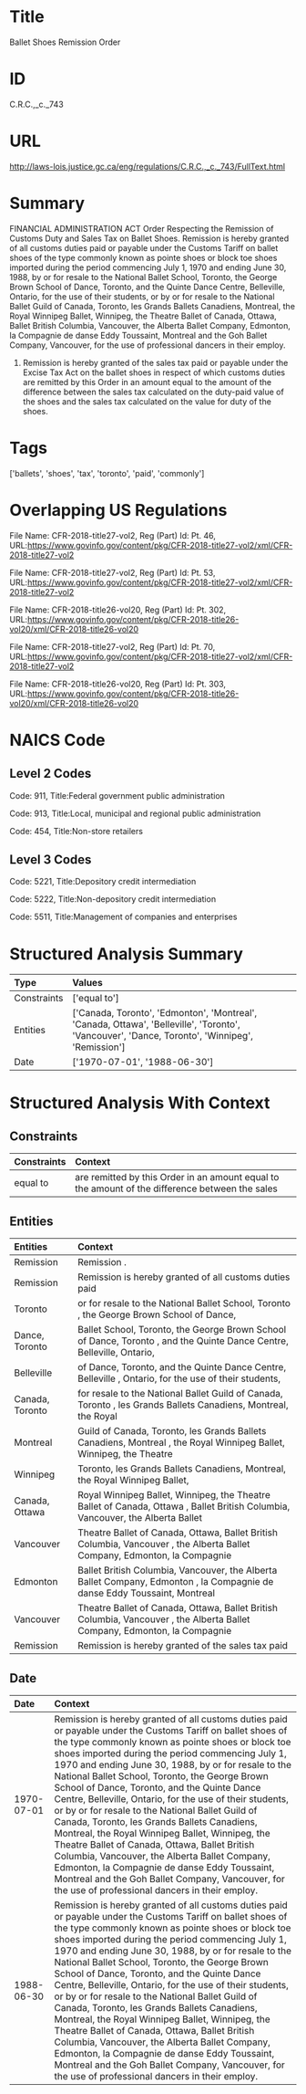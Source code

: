 # Title
Ballet Shoes Remission Order


# ID
C.R.C.,_c._743

# URL
http://laws-lois.justice.gc.ca/eng/regulations/C.R.C.,_c._743/FullText.html


# Summary
FINANCIAL ADMINISTRATION ACT Order Respecting the Remission of Customs Duty and Sales Tax on Ballet Shoes.
Remission is hereby granted of all customs duties paid or payable under the  Customs Tariff  on ballet shoes of the type commonly known as pointe shoes or block toe shoes imported during the period commencing July 1, 1970 and ending June 30, 1988, by or for resale to the National Ballet School, Toronto, the George Brown School of Dance, Toronto, and the Quinte Dance Centre, Belleville, Ontario, for the use of their students, or by or for resale to the National Ballet Guild of Canada, Toronto, les Grands Ballets Canadiens, Montreal, the Royal Winnipeg Ballet, Winnipeg, the Theatre Ballet of Canada, Ottawa, Ballet British Columbia, Vancouver, the Alberta Ballet Company, Edmonton, la Compagnie de danse Eddy Toussaint, Montreal and the Goh Ballet Company, Vancouver, for the use of professional dancers in their employ.
1. Remission is hereby granted of the sales tax paid or payable under the  Excise Tax Act  on the ballet shoes in respect of which customs duties are remitted by this Order in an amount equal to the amount of the difference between the sales tax calculated on the duty-paid value of the shoes and the sales tax calculated on the value for duty of the shoes.


# Tags
['ballets', 'shoes', 'tax', 'toronto', 'paid', 'commonly']


# Overlapping US Regulations
File Name: CFR-2018-title27-vol2, Reg (Part) Id: Pt. 46, URL:https://www.govinfo.gov/content/pkg/CFR-2018-title27-vol2/xml/CFR-2018-title27-vol2

File Name: CFR-2018-title27-vol2, Reg (Part) Id: Pt. 53, URL:https://www.govinfo.gov/content/pkg/CFR-2018-title27-vol2/xml/CFR-2018-title27-vol2

File Name: CFR-2018-title26-vol20, Reg (Part) Id: Pt. 302, URL:https://www.govinfo.gov/content/pkg/CFR-2018-title26-vol20/xml/CFR-2018-title26-vol20

File Name: CFR-2018-title27-vol2, Reg (Part) Id: Pt. 70, URL:https://www.govinfo.gov/content/pkg/CFR-2018-title27-vol2/xml/CFR-2018-title27-vol2

File Name: CFR-2018-title26-vol20, Reg (Part) Id: Pt. 303, URL:https://www.govinfo.gov/content/pkg/CFR-2018-title26-vol20/xml/CFR-2018-title26-vol20




# NAICS Code
## Level 2 Codes
Code: 911, Title:Federal government public administration

Code: 913, Title:Local, municipal and regional public administration

Code: 454, Title:Non-store retailers




## Level 3 Codes
Code: 5221, Title:Depository credit intermediation

Code: 5222, Title:Non-depository credit intermediation

Code: 5511, Title:Management of companies and enterprises







# Structured Analysis Summary
| Type        | Values                                                                                                                                         |
|:------------|:-----------------------------------------------------------------------------------------------------------------------------------------------|
| Constraints | ['equal to']                                                                                                                                   |
| Entities    | ['Canada, Toronto', 'Edmonton', 'Montreal', 'Canada, Ottawa', 'Belleville', 'Toronto', 'Vancouver', 'Dance, Toronto', 'Winnipeg', 'Remission'] |
| Date        | ['1970-07-01', '1988-06-30']                                                                                                                   |


# Structured Analysis With Context
 


## Constraints
| Constraints   | Context                                                                                         |
|:--------------|:------------------------------------------------------------------------------------------------|
| equal to      | are remitted by this Order in an amount equal to the amount of the difference between the sales |


## Entities
| Entities        | Context                                                                                                                        |
|:----------------|:-------------------------------------------------------------------------------------------------------------------------------|
| Remission       | Remission .                                                                                                                    |
| Remission       | Remission is hereby granted of all customs duties paid                                                                         |
| Toronto         | or for resale to the National Ballet School, Toronto , the George Brown School of Dance,                                       |
| Dance, Toronto  | Ballet School, Toronto, the George Brown School of Dance, Toronto , and the Quinte Dance Centre, Belleville, Ontario,          |
| Belleville      | of Dance, Toronto, and the Quinte Dance Centre, Belleville , Ontario, for the use of their students,                           |
| Canada, Toronto | for resale to the National Ballet Guild of Canada, Toronto , les Grands Ballets Canadiens, Montreal, the Royal                 |
| Montreal        | Guild of Canada, Toronto, les Grands Ballets Canadiens, Montreal , the Royal Winnipeg Ballet, Winnipeg, the Theatre            |
| Winnipeg        | Toronto, les Grands Ballets Canadiens, Montreal, the Royal Winnipeg  Ballet,                                                   |
| Canada, Ottawa  | Royal Winnipeg Ballet, Winnipeg, the Theatre Ballet of Canada, Ottawa , Ballet British Columbia, Vancouver, the Alberta Ballet |
| Vancouver       | Theatre Ballet of Canada, Ottawa, Ballet British Columbia, Vancouver , the Alberta Ballet Company, Edmonton, la Compagnie      |
| Edmonton        | Ballet British Columbia, Vancouver, the Alberta Ballet Company, Edmonton , la Compagnie de danse Eddy Toussaint, Montreal      |
| Vancouver       | Theatre Ballet of Canada, Ottawa, Ballet British Columbia, Vancouver , the Alberta Ballet Company, Edmonton, la Compagnie      |
| Remission       | Remission is hereby granted of the sales tax paid                                                                              |


## Date
| Date       | Context                                                                                                                                                                                                                                                                                                                                                                                                                                                                                                                                                                                                                                                                                                                                                                                                                                                   |
|:-----------|:----------------------------------------------------------------------------------------------------------------------------------------------------------------------------------------------------------------------------------------------------------------------------------------------------------------------------------------------------------------------------------------------------------------------------------------------------------------------------------------------------------------------------------------------------------------------------------------------------------------------------------------------------------------------------------------------------------------------------------------------------------------------------------------------------------------------------------------------------------|
| 1970-07-01 | Remission is hereby granted of all customs duties paid or payable under the  Customs Tariff  on ballet shoes of the type commonly known as pointe shoes or block toe shoes imported during the period commencing July 1, 1970 and ending June 30, 1988, by or for resale to the National Ballet School, Toronto, the George Brown School of Dance, Toronto, and the Quinte Dance Centre, Belleville, Ontario, for the use of their students, or by or for resale to the National Ballet Guild of Canada, Toronto, les Grands Ballets Canadiens, Montreal, the Royal Winnipeg Ballet, Winnipeg, the Theatre Ballet of Canada, Ottawa, Ballet British Columbia, Vancouver, the Alberta Ballet Company, Edmonton, la Compagnie de danse Eddy Toussaint, Montreal and the Goh Ballet Company, Vancouver, for the use of professional dancers in their employ. |
| 1988-06-30 | Remission is hereby granted of all customs duties paid or payable under the  Customs Tariff  on ballet shoes of the type commonly known as pointe shoes or block toe shoes imported during the period commencing July 1, 1970 and ending June 30, 1988, by or for resale to the National Ballet School, Toronto, the George Brown School of Dance, Toronto, and the Quinte Dance Centre, Belleville, Ontario, for the use of their students, or by or for resale to the National Ballet Guild of Canada, Toronto, les Grands Ballets Canadiens, Montreal, the Royal Winnipeg Ballet, Winnipeg, the Theatre Ballet of Canada, Ottawa, Ballet British Columbia, Vancouver, the Alberta Ballet Company, Edmonton, la Compagnie de danse Eddy Toussaint, Montreal and the Goh Ballet Company, Vancouver, for the use of professional dancers in their employ. |


